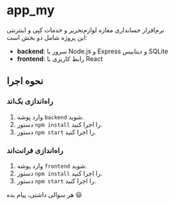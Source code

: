 # app_my

نرم‌افزار حسابداری مغازه لوازم‌تحریر و خدمات کپی و اینترنتی  
این پروژه شامل دو بخش است:
- **backend**: سرور با Node.js و Express و دیتابیس SQLite
- **frontend**: رابط کاربری با React

## نحوه اجرا

### راه‌اندازی بک‌اند
1. وارد پوشه `backend` شوید.
2. دستور `npm install` را اجرا کنید.
3. دستور `npm start` را اجرا کنید.

### راه‌اندازی فرانت‌اند
1. وارد پوشه `frontend` شوید.
2. دستور `npm install` را اجرا کنید.
3. دستور `npm start` را اجرا کنید.

هر سوالی داشتی، پیام بده 😃